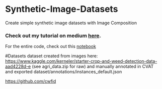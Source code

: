 # Synthetic-Image-Datasets
Create simple synthetic image datasets with Image Composition

### Check out my tutorial on medium [here](https://towardsdatascience.com/create-a-synthetic-image-dataset-the-what-the-why-and-the-how-f820e6b6f718).

For the entire code, check out this [notebook](https://github.com/virafpatrawala/Synthetic-Image-Datasets/blob/master/SyntheticImageData_ImageComposition_Demo.ipynb)


#Datasets
dataset created from images here: https://www.kaggle.com/kerneler/starter-crop-and-weed-detection-data-aad4228d-e (see agri_data.zip for raw)
and manually annotated in CVAT and exported dataset/annotations/instances_default.json

https://github.com/cwfid
